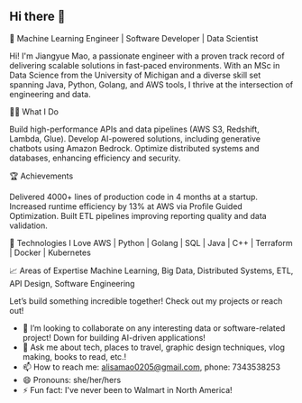 ## Hi there 👋

🚀 Machine Learning Engineer | Software Developer | Data Scientist

Hi! I'm Jiangyue Mao, a passionate engineer with a proven track record of delivering scalable solutions in fast-paced environments. 
With an MSc in Data Science from the University of Michigan and a diverse skill set spanning Java, Python, Golang, and AWS tools, I thrive at the intersection of engineering and data.

👨‍💻 What I Do

Build high-performance APIs and data pipelines (AWS S3, Redshift, Lambda, Glue). 
Develop AI-powered solutions, including generative chatbots using Amazon Bedrock. 
Optimize distributed systems and databases, enhancing efficiency and security.

🏆 Achievements

Delivered 4000+ lines of production code in 4 months at a startup.
Increased runtime efficiency by 13% at AWS via Profile Guided Optimization.
Built ETL pipelines improving reporting quality and data validation.

🔧 Technologies I Love
AWS | Python | Golang | SQL | Java | C++ | Terraform | Docker | Kubernetes

📈 Areas of Expertise
Machine Learning, Big Data, Distributed Systems, ETL, API Design, Software Engineering

Let’s build something incredible together! Check out my projects or reach out!
- 👯 I’m looking to collaborate on any interesting data or software-related project! Down for building AI-driven applications!
- 💬 Ask me about tech, places to travel, graphic design techniques, vlog making, books to read, etc.!
- 📫 How to reach me: alisamao0205@gmail.com, phone: 7343538253
- 😄 Pronouns: she/her/hers
- ⚡ Fun fact: I've never been to Walmart in North America!
